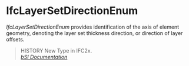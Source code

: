IfcLayerSetDirectionEnum
========================
_IfcLayerSetDirectionEnum_ provides identification of the axis of element
geometry, denoting the layer set thickness direction, or direction of layer
offsets.  
  
> HISTORY  New Type in IFC2x.  
[ _bSI
Documentation_](https://standards.buildingsmart.org/IFC/DEV/IFC4_2/FINAL/HTML/schema/ifcmaterialresource/lexical/ifclayersetdirectionenum.htm)


